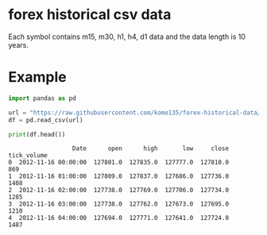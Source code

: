 # forex historical csv data
Each symbol contains m15, m30, h1, h4, d1 data and the data length is 10 years.

# Example
```python
import pandas as pd

url = "https://raw.githubusercontent.com/komo135/forex-historical-data/main/EURUSD/EURUSDh1.csv"
df = pd.read_csv(url)

print(df.head())
```
```
                  Date      open      high       low     close  tick_volume
0  2012-11-16 00:00:00  127801.0  127835.0  127777.0  127810.0          869
1  2012-11-16 01:00:00  127809.0  127837.0  127686.0  127736.0         1408
2  2012-11-16 02:00:00  127738.0  127769.0  127706.0  127734.0         1285
3  2012-11-16 03:00:00  127738.0  127762.0  127673.0  127695.0         1210
4  2012-11-16 04:00:00  127694.0  127771.0  127641.0  127724.0         1487
```
